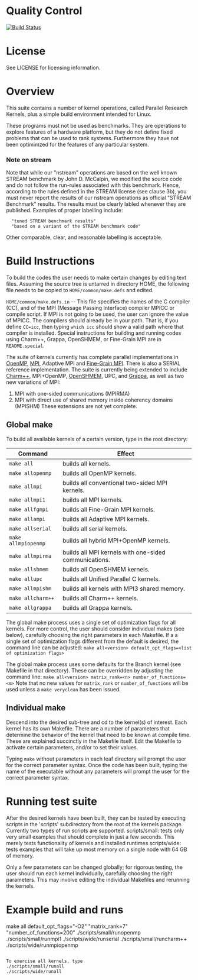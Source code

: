 # Quality Control

[![Build Status](https://travis-ci.org/ParRes/Kernels.svg)](https://travis-ci.org/ParRes/Kernels)

# License

See LICENSE for licensing information.

# Overview

This suite contains a number of kernel operations, called Parallel
Research Kernels, plus a simple build environment intended for Linux. 

These programs must not be used as benchmarks.  They are operations to 
explore features of a hardware platform, but they do not define 
fixed problems that can be used to rank systems.  Furthermore 
they have not been optimimzed for the features of any particular system.

### Note on stream

Note that while our "nstream" operations are based on the well
known STREAM benchmark by John D. McCalpin, we modified the source 
code and do not follow the run-rules associated with this benchmark.
Hence, according to the rules defined in the STREAM license (see 
clause 3b), you must never report the results of our nstream 
operations as official "STREAM Benchmark" results. The results must 
be clearly labled whenever they are published.  Examples of proper 
labelling include: 

      "tuned STREAM benchmark results" 
      "based on a variant of the STREAM benchmark code" 

Other comparable, clear, and reasonable labelling is acceptable.


# Build Instructions

To build the codes the user needs to make certain changes by editing text
files. Assuming the source tree is untarred in directory HOME, the
following file needs to be copied to `HOME/common/make.defs` and edited.

`HOME/common/make.defs.in` -- This file specifies the names of the C
compiler (CC), and of the MPI (Message Passing Interface) compiler MPICC
or compile script. If MPI is not going to be used, the user can ignore
the value of MPICC. The compilers should already be in your path. That
is, if you define `CC=icc`, then typing `which icc` should show a
valid path where that compiler is installed.
Special instructions for building and running codes using Charm++, Grappa, 
OpenSHMEM, or Fine-Grain MPI are in `README.special`.

The suite of kernels currently has complete parallel implementations in 
[OpenMP](http://openmp.org/), 
[MPI](http://www.mpi-forum.org/), Adaptive MPI and 
[Fine-Grain MPI](http://www.cs.ubc.ca/~humaira/fgmpi.html). 
There is also a SERIAL reference implementation. 
The suite is currently being extended to include 
[Charm++](http://charm.cs.illinois.edu/research/charm),
MPI+OpenMP, 
[OpenSHMEM](http://openshmem.org/), UPC, and
[Grappa](http://grappa.io/), 
as well as two new variations of MPI: 
  1. MPI with one-sided communications (MPIRMA) 
  2. MPI with direct use of shared memory inside coherency domains (MPISHM)
These extensions are not yet complete.

## Global make

To build all available kernels of a certain version, type in the root
directory:

| Command              | Effect |  
|----------------------|-------------------------|  
| `make all`           | builds all kernels. |  
| `make allopenmp`     | builds all OpenMP kernels. |  
| `make allmpi`        | builds all conventional two-sided MPI kernels. |  
| `make allmpi1`       | builds all MPI kernels. |  
| `make allfgmpi`      | builds all Fine-Grain MPI kernels. |  
| `make allampi`       | builds all Adaptive MPI kernels. |  
| `make allserial`     | builds all serial kernels. |  
| `make allmpiopenmp`  | builds all hybrid MPI+OpenMP kernels. |  
| `make allmpirma`     | builds all MPI kernels with one-sided communications. |  
| `make allshmem`      | builds all OpenSHMEM kernels. |  
| `make allupc`        | builds all Unified Parallel C kernels. |  
| `make allmpishm`     | builds all kernels with MPI3 shared memory. |  
| `make allcharm++`    | builds all Charm++ kernels. |  
| `make allgrappa`     | builds all Grappa kernels. |  

The global make process uses a single set of optimization flags for all
kernels. For more control, the user should consider individual makes
(see below), carefully choosing the right parameters in each Makefile.
If a a single set of optimization flags different from the default is
desired, the command line can be adjusted:
`make all<version> default_opt_flags=<list of optimization flags>` 

The global make process uses some defaults for the Branch kernel
(see Makefile in that directory). These can be overridden by adjusting
the command line: 
`make all<version> matrix_rank=<n> number_of_functions=<m>`
Note that no new values for `matrix_rank` or `number_of_functions` will
be used unless a `make veryclean` has been issued.

## Individual make

Descend into the desired sub-tree and cd to the kernel(s) of interest. 
Each kernel has its own Makefile. There are a number of parameters 
that determine the behavior of the kernel that need to be known at 
compile time. These are explained succinctly in the Makefile itself. Edit 
the Makefile to activate certain parameters, and/or to set their values.

Typing `make` without parameters in each leaf directory will prompt
the user for the correct parameter syntax. Once the code has been
built, typing the name of the executable without any parameters will 
prompt the user for the correct parameter syntax.

# Running test suite

After the desired kernels have been built, they can be tested by
executing scripts in the 'scripts' subdirectory from the root of the
kernels package. Currently two types of run scripts are supported.
scripts/small: tests only very small examples that should complete in 
               just a few seconds. This merely tests functionality
               of kernels and installed runtimes
scripts/wide:  tests examples that will take up most memory on a 
               single node with 64 GB of memory. 

Only a few parameters can be changed globally; for rigorous testing, 
the user should run each kernel individually, carefully choosing the 
right parameters. This may involve editing the individual Makefiles 
and rerunning the kernels.

# Example build and runs

make all default_opt_flags="-O2" "matrix_rank=7" "number_of_functions=200" 
./scripts/small/runopenmp
./scripts/small/runmpi1
./scripts/wide/runserial
./scripts/small/runcharm++
./scripts/wide/runmpiopenmp
```

To exercise all kernels, type
./scripts/small/runall
./scripts/wide/runall


